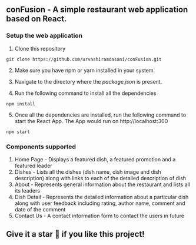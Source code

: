 ## conFusion - A simple restaurant web application based on React.

### Setup the web application
1. Clone this repository
```
git clone https://github.com/urvashiramdasani/conFusion.git
```
2. Make sure you have npm or yarn installed in your system.

3. Navigate to the directory where the *package.json* is present.

4. Run the following command to install all the dependencies
```
npm install
```

5. Once all the dependencies are installed, run the following command to start the React App. The App would run on http://localhost:300
```
npm start
```

### Components supported
1. Home Page - Displays a featured dish, a featured promotion and a featured leader
2. Dishes - Lists all the dishes (dish name, dish image and dish description) along with links to each of the detailed description of dish
3. About - Represents general information about the restaurant and lists all its leaders
4. Dish Detail - Represents the detailed information about a particular dish along with user feedback including rating, author name, comment and date of the comment
5. Contact Us - A contact information form to contact the users in future

## Give it a star :star2: if you like this project!